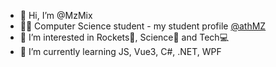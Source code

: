 - 👋 Hi, I’m @MzMix
- :man_student: Computer Science student - my student profile [@athMZ](https://github.com/athMZ)
- 👀 I’m interested in Rockets🚀, Science🧪 and Tech💻
- 🌱 I’m currently learning JS, Vue3, C#, .NET, WPF

<!---
MzMix/MzMix is a ✨ special ✨ repository because its `README.md` (this file) appears on your GitHub profile.
You can click the Preview link to take a look at your changes.
--->
